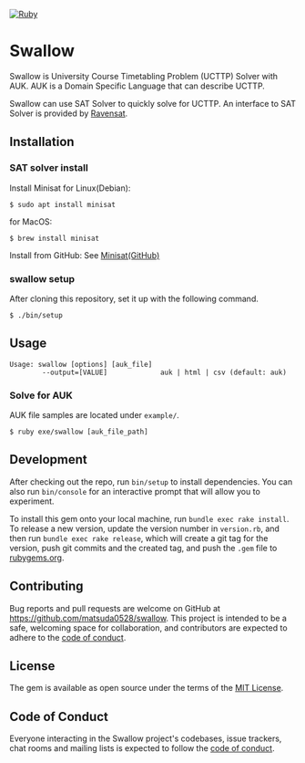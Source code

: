 [![Ruby](https://github.com/matsuda0528/swallow/actions/workflows/main.yml/badge.svg)](https://github.com/matsuda0528/swallow/actions/workflows/main.yml)
# Swallow
Swallow is University Course Timetabling Problem (UCTTP) Solver with AUK.
AUK is a Domain Specific Language that can describe UCTTP.

Swallow can use SAT Solver to quickly solve for UCTTP.
An interface to SAT Solver is provided by [Ravensat](https://github.com/matsuda0528/ravensat).

## Installation

### SAT solver install
Install Minisat for Linux(Debian):

    $ sudo apt install minisat

for MacOS:

    $ brew install minisat

Install from GitHub: See [Minisat(GitHub)](https://github.com/niklasso/minisat)

### swallow setup
After cloning this repository, set it up with the following command.

    $ ./bin/setup

## Usage

    Usage: swallow [options] [auk_file]
            --output=[VALUE]             auk | html | csv (default: auk)

### Solve for AUK
AUK file samples are located under `example/`.
```
$ ruby exe/swallow [auk_file_path]
```

## Development

After checking out the repo, run `bin/setup` to install dependencies. You can also run `bin/console` for an interactive prompt that will allow you to experiment.

To install this gem onto your local machine, run `bundle exec rake install`. To release a new version, update the version number in `version.rb`, and then run `bundle exec rake release`, which will create a git tag for the version, push git commits and the created tag, and push the `.gem` file to [rubygems.org](https://rubygems.org).

## Contributing

Bug reports and pull requests are welcome on GitHub at https://github.com/matsuda0528/swallow. This project is intended to be a safe, welcoming space for collaboration, and contributors are expected to adhere to the [code of conduct](https://github.com/matsuda0528/swallow/blob/master/CODE_OF_CONDUCT.md).

## License

The gem is available as open source under the terms of the [MIT License](https://opensource.org/licenses/MIT).

## Code of Conduct

Everyone interacting in the Swallow project's codebases, issue trackers, chat rooms and mailing lists is expected to follow the [code of conduct](https://github.com/matsuda0528/swallow/blob/master/CODE_OF_CONDUCT.md).
